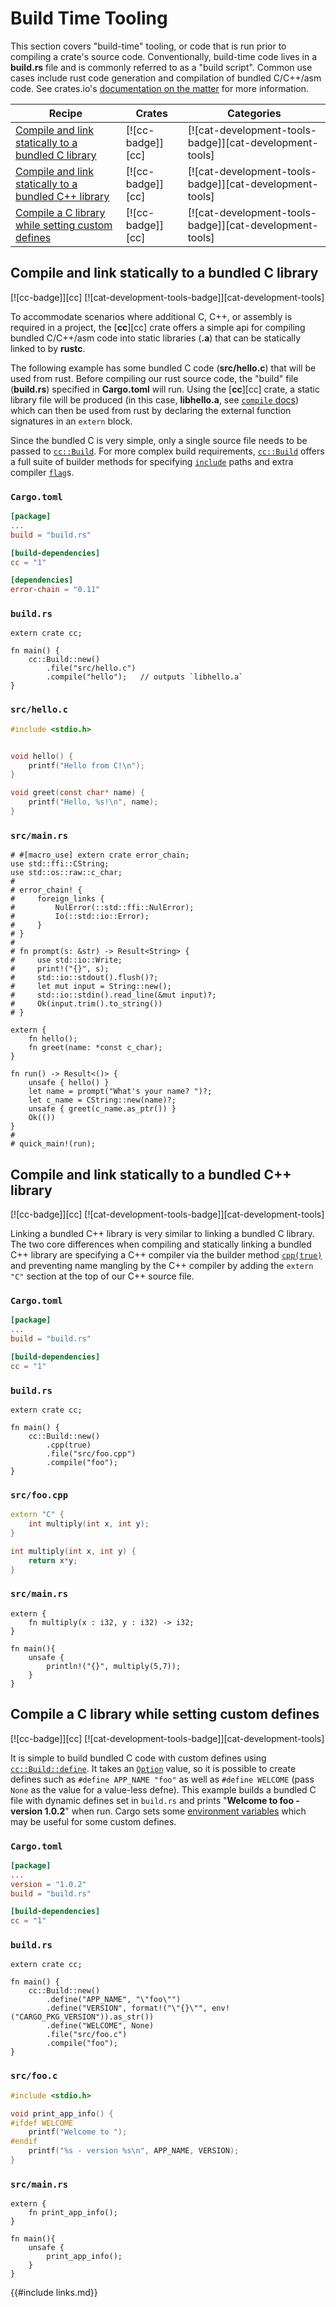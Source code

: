 # Build Time Tooling

This section covers "build-time" tooling, or code that is run prior to compiling a crate's source code.
Conventionally, build-time code lives in a **build.rs** file and is commonly referred to as a "build script".
Common use cases include rust code generation and compilation of bundled C/C++/asm code.
See crates.io's [documentation on the matter][build-script-docs] for more information.


| Recipe | Crates | Categories |
|--------|--------|------------|
| [Compile and link statically to a bundled C library][ex-cc-static-bundled] | [![cc-badge]][cc] | [![cat-development-tools-badge]][cat-development-tools] |
| [Compile and link statically to a bundled C++ library][ex-cc-static-bundled-cpp] | [![cc-badge]][cc] | [![cat-development-tools-badge]][cat-development-tools] |
| [Compile a C library while setting custom defines][ex-cc-custom-defines] | [![cc-badge]][cc] | [![cat-development-tools-badge]][cat-development-tools] |

[ex-cc-static-bundled]: #ex-cc-static-bundled
<a name="ex-cc-static-bundled"></a>
## Compile and link statically to a bundled C library

[![cc-badge]][cc] [![cat-development-tools-badge]][cat-development-tools]

To accommodate scenarios where additional C, C++, or assembly is required in a project, the [**cc**][cc] crate
offers a simple api for compiling bundled C/C++/asm code into static libraries (**.a**) that can be statically linked to by **rustc**.

The following example has some bundled C code (**src/hello.c**) that will be used from rust.
Before compiling our rust source code, the "build" file (**build.rs**) specified in **Cargo.toml** will run.
Using the [**cc**][cc] crate, a static library file will be produced (in this case, **libhello.a**, see
[`compile` docs][cc-build-compile]) which can then be used from rust by declaring the external function signatures in an `extern` block.

Since the bundled C is very simple, only a single source file needs to be passed to [`cc::Build`][cc-build].
For more complex build requirements, [`cc::Build`][cc-build] offers a full suite of builder methods for specifying
[`include`][cc-build-include] paths and extra compiler [`flag`][cc-build-flag]s.

### `Cargo.toml`

```toml
[package]
...
build = "build.rs"

[build-dependencies]
cc = "1"

[dependencies]
error-chain = "0.11"
```

### `build.rs`

```rust,no_run
extern crate cc;

fn main() {
    cc::Build::new()
        .file("src/hello.c")
        .compile("hello");   // outputs `libhello.a`
}
```

### `src/hello.c`

```c
#include <stdio.h>


void hello() {
    printf("Hello from C!\n");
}

void greet(const char* name) {
    printf("Hello, %s!\n", name);
}
```

### `src/main.rs`

```rust,ignore
# #[macro_use] extern crate error_chain;
use std::ffi::CString;
use std::os::raw::c_char;
#
# error_chain! {
#     foreign_links {
#         NulError(::std::ffi::NulError);
#         Io(::std::io::Error);
#     }
# }
#
# fn prompt(s: &str) -> Result<String> {
#     use std::io::Write;
#     print!("{}", s);
#     std::io::stdout().flush()?;
#     let mut input = String::new();
#     std::io::stdin().read_line(&mut input)?;
#     Ok(input.trim().to_string())
# }

extern {
    fn hello();
    fn greet(name: *const c_char);
}

fn run() -> Result<()> {
    unsafe { hello() }
    let name = prompt("What's your name? ")?;
    let c_name = CString::new(name)?;
    unsafe { greet(c_name.as_ptr()) }
    Ok(())
}
#
# quick_main!(run);
```



[ex-cc-static-bundled-cpp]: #ex-cc-static-bundled-cpp
<a name="ex-cc-static-bundled-cpp"></a>
## Compile and link statically to a bundled C++ library

[![cc-badge]][cc] [![cat-development-tools-badge]][cat-development-tools]

Linking a bundled C++ library is very similar to linking a bundled C library. The two core differences when compiling and statically linking a bundled C++ library are specifying a C++ compiler via the builder method [`cpp(true)`][cc-build-cpp] and preventing name mangling by the C++ compiler by adding the `extern "C"` section at the top of our C++ source file.


### `Cargo.toml`

```toml
[package]
...
build = "build.rs"

[build-dependencies]
cc = "1"
```

### `build.rs`

```rust,no_run
extern crate cc;

fn main() {
    cc::Build::new()
        .cpp(true)
        .file("src/foo.cpp")
        .compile("foo");   
}
```

### `src/foo.cpp`

```cpp
extern "C" {
    int multiply(int x, int y);
}

int multiply(int x, int y) {
    return x*y;
}
```

### `src/main.rs`

```rust,ignore
extern {
    fn multiply(x : i32, y : i32) -> i32;
}

fn main(){
    unsafe {
        println!("{}", multiply(5,7));
    }   
}
```

[ex-cc-custom-defines]: #ex-cc-custom-defines
<a name="ex-cc-custom-defines"></a>
## Compile a C library while setting custom defines

[![cc-badge]][cc] [![cat-development-tools-badge]][cat-development-tools]

It is simple to build bundled C code with custom defines using [`cc::Build::define`]. 
It takes an [`Option`] value, so it is possible to create defines such as `#define APP_NAME "foo"`
as well as `#define WELCOME` (pass `None` as the value for a value-less defne). This example builds
a bundled C file with dynamic defines set in `build.rs` and prints "**Welcome to foo - version 1.0.2**"
when run. Cargo sets some [environment variables][cargo-env] which may be useful for some custom defines.


### `Cargo.toml`

```toml
[package]
...
version = "1.0.2"
build = "build.rs"

[build-dependencies]
cc = "1"
```

### `build.rs`

```rust,no_run
extern crate cc;

fn main() {
    cc::Build::new()
        .define("APP_NAME", "\"foo\"")
        .define("VERSION", format!("\"{}\"", env!("CARGO_PKG_VERSION")).as_str())
        .define("WELCOME", None)
        .file("src/foo.c")
        .compile("foo");
}
```

### `src/foo.c`

```c
#include <stdio.h>

void print_app_info() {
#ifdef WELCOME
    printf("Welcome to ");
#endif
    printf("%s - version %s\n", APP_NAME, VERSION);
}
```

### `src/main.rs`

```rust,ignore
extern {
    fn print_app_info();
}

fn main(){
    unsafe {
        print_app_info();
    }   
}
```

{{#include links.md}}

<!-- Other Reference -->

[`cc::Build::define`]: https://docs.rs/cc/*/cc/struct.Build.html#method.define
[`Option`]: https://doc.rust-lang.org/std/option/enum.Option.html
[build-script-docs]: http://doc.crates.io/build-script.html
[cargo-env]: http://doc.crates.io/environment-variables.html#environment-variables-cargo-sets-for-crates
[cc-build-compile]: https://docs.rs/cc/*/cc/struct.Build.html#method.compile
[cc-build-cpp]: https://docs.rs/cc/*/cc/struct.Build.html#method.cpp
[cc-build-flag]: https://docs.rs/cc/*/cc/struct.Build.html#method.flag
[cc-build-include]: https://docs.rs/cc/*/cc/struct.Build.html#method.include
[cc-build]: https://docs.rs/cc/*/cc/struct.Build.html
[playground]: https://play.rust-lang.org
